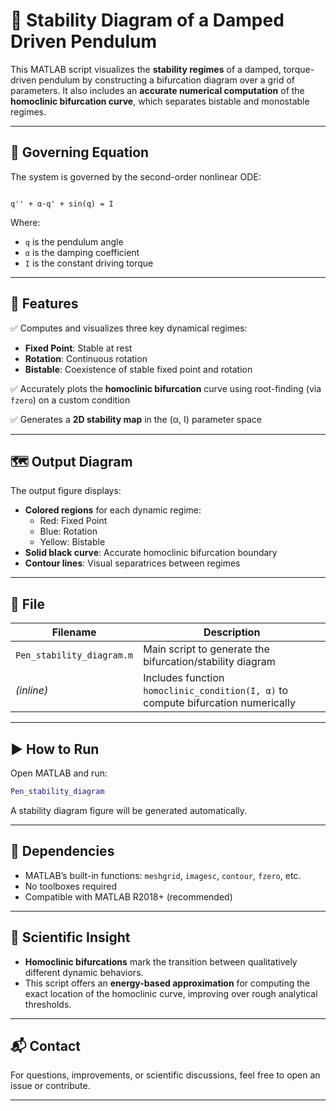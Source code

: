 # 🔄 Stability Diagram of a Damped Driven Pendulum

This MATLAB script visualizes the **stability regimes** of a damped, torque-driven pendulum by constructing a bifurcation diagram over a grid of parameters. It also includes an **accurate numerical computation** of the **homoclinic bifurcation curve**, which separates bistable and monostable regimes.

---

## 🧮 Governing Equation

The system is governed by the second-order nonlinear ODE:

```

q'' + α·q' + sin(q) = I

````

Where:
- `q` is the pendulum angle
- `α` is the damping coefficient
- `I` is the constant driving torque

---

## 📌 Features

✅ Computes and visualizes three key dynamical regimes:
- **Fixed Point**: Stable at rest  
- **Rotation**: Continuous rotation  
- **Bistable**: Coexistence of stable fixed point and rotation

✅ Accurately plots the **homoclinic bifurcation** curve using root-finding (via `fzero`) on a custom condition

✅ Generates a **2D stability map** in the (α, I) parameter space

---

## 🗺️ Output Diagram

The output figure displays:
- **Colored regions** for each dynamic regime:
  - Red: Fixed Point
  - Blue: Rotation
  - Yellow: Bistable
- **Solid black curve**: Accurate homoclinic bifurcation boundary
- **Contour lines**: Visual separatrices between regimes

---

## 📂 File

| Filename | Description |
|----------|-------------|
| `Pen_stability_diagram.m` | Main script to generate the bifurcation/stability diagram |
| *(inline)* | Includes function `homoclinic_condition(I, α)` to compute bifurcation numerically |

---

## ▶️ How to Run

Open MATLAB and run:

```matlab
Pen_stability_diagram
````

A stability diagram figure will be generated automatically.

---

## 🔧 Dependencies

* MATLAB’s built-in functions: `meshgrid`, `imagesc`, `contour`, `fzero`, etc.
* No toolboxes required
* Compatible with MATLAB R2018+ (recommended)

---

## 🧠 Scientific Insight

* **Homoclinic bifurcations** mark the transition between qualitatively different dynamic behaviors.
* This script offers an **energy-based approximation** for computing the exact location of the homoclinic curve, improving over rough analytical thresholds.

---

## 📬 Contact

For questions, improvements, or scientific discussions, feel free to open an issue or contribute.

---

